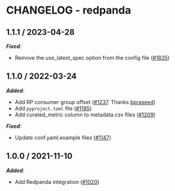 # CHANGELOG - redpanda

## 1.1.1 / 2023-04-28

***Fixed***:

* Remove the use_latest_spec option from the config file ([#1835](https://github.com/DataDog/integrations-extras/pull/1835))

## 1.1.0 / 2022-03-24

***Added***:

* Add RP consumer group offset ([#1237](https://github.com/DataDog/integrations-extras/pull/1237). Thanks [bpraseed](https://github.com/bpraseed))
* Add `pyproject.toml` file ([#1185](https://github.com/DataDog/integrations-extras/pull/1185))
* Add curated_metric column to metadata.csv files ([#1209](https://github.com/DataDog/integrations-extras/pull/1209))

***Fixed***:

* Update conf.yaml.example files ([#1147](https://github.com/DataDog/integrations-extras/pull/1147))

## 1.0.0 / 2021-11-10

***Added***:

* Add Redpanda integration ([#1020](https://github.com/DataDog/integrations-extras/pull/1020))
